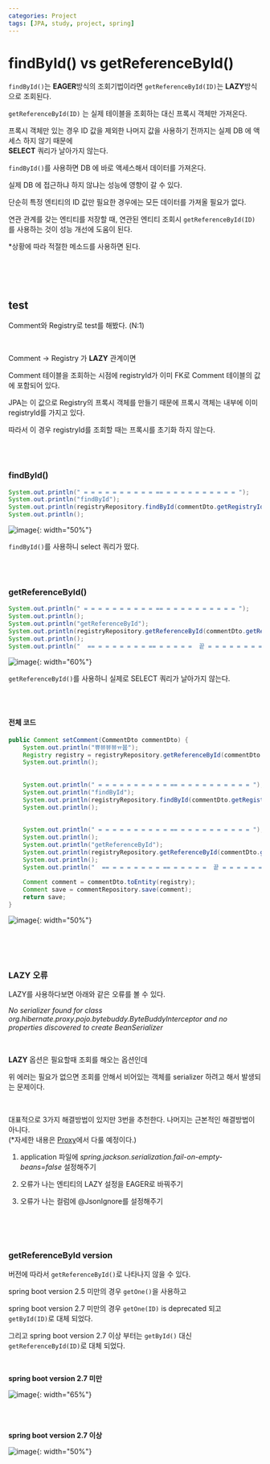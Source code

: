 ```yaml
---
categories: Project
tags: [JPA, study, project, spring]
---
```


# findById() vs getReferenceById()

`findById()`는 **EAGER**방식의 조회기법이라면 `getReferenceById(ID)`는 **LAZY**방식으로 조회된다.

`getReferenceById(ID)` 는 실제 테이블을 조회하는 대신 프록시 객체만 가져온다.

프록시 객체만 있는 경우 ID 값을 제외한 나머지 값을 사용하기 전까지는 실제 DB 에 액세스 하지 않기 때문에               
 **SELECT** 쿼리가 날아가지 않는다.

`findById()`를 사용하면 DB 에 바로 액세스해서 데이터를 가져온다.

실제 DB 에 접근하냐 하지 않냐는 성능에 영향이 갈 수 있다.

단순히 특정 엔티티의 ID 값만 필요한 경우에는 모든 데이터를 가져올 필요가 없다.

연관 관계를 갖는 엔티티를 저장할 때, 연관된 엔티티 조회시 `getReferenceById(ID)`를 사용하는 것이 성능 개선에 도움이 된다.

*상황에 따라 적절한 메소드를 사용하면 된다.

<br><br><br>

## test
Comment와 Registry로 test를 해봤다. (N:1)

<br>

Comment → Registry 가 **LAZY** 관계이면

Comment 테이블을 조회하는 시점에 registryId가 이미 FK로 Comment 테이블의 값에 포함되어 있다.

JPA는 이 값으로 Registry의 프록시 객체를 만들기 때문에 프록시 객체는 내부에 이미 registryId를 가지고 있다.

따라서 이 경우 registryId를 조회할 때는 프록시를 초기화 하지 않는다.

<br><br>

### findById()
```java
System.out.println(" = = = = = = = = = = == = = = = = = = = = = ");
System.out.println("findById");
System.out.println(registryRepository.findById(commentDto.getRegistryIdx()));
System.out.println();
```
![image](https://user-images.githubusercontent.com/74857364/206918932-aca53467-ebc6-4af0-9b93-e1ba8c856b84.png){: width="50%"}

`findById()`를 사용하니 select 쿼리가 떴다.

<br><br>

### getReferenceById()  
```java
System.out.println(" = = = = = = = = = = == = = = = = = = = = = ");
System.out.println();
System.out.println("getReferenceById");
System.out.println(registryRepository.getReferenceById(commentDto.getRegistryIdx()));
System.out.println();
System.out.println("  == = = = = = = = == = = = = =  끝 = = = = = = = == = = = =  ");
```
![image](https://user-images.githubusercontent.com/74857364/206918980-e06600ff-c466-40d9-87a5-15d5ae6860c0.png){: width="60%"}


`getReferenceById()`를 사용하니 실제로 SELECT 쿼리가 날아가지 않는다.

<br><br>

#### 전체 코드
```java
public Comment setComment(CommentDto commentDto) {
    System.out.println("쀼뷰뷰뷰ㅠ븁");
    Registry registry = registryRepository.getReferenceById(commentDto.getRegistryIdx());
    System.out.println();
    
    
    System.out.println(" = = = = = = = = = = == = = = = = = = = = = ");
    System.out.println("findById");
    System.out.println(registryRepository.findById(commentDto.getRegistryIdx()));
    System.out.println();
    
    
    System.out.println(" = = = = = = = = = = == = = = = = = = = = = ");
    System.out.println();
    System.out.println("getReferenceById");
    System.out.println(registryRepository.getReferenceById(commentDto.getRegistryIdx()));
    System.out.println();
    System.out.println("  == = = = = = = = == = = = = =  끝 = = = = = = = == = = = =  ");
    
    Comment comment = commentDto.toEntity(registry);
    Comment save = commentRepository.save(comment);
    return save;
}
```

![image](https://user-images.githubusercontent.com/74857364/206919045-d011dc0a-fa9f-42d6-8e16-cb59aeec39a2.png){: width="50%"}


<br><br><br>

### LAZY 오류
LAZY를 사용하다보면 아래와 같은 오류를 볼 수 있다.

*No serializer found for class org.hibernate.proxy.pojo.bytebuddy.ByteBuddyInterceptor and no properties discovered to create BeanSerializer*

<br>

**LAZY** 옵션은 필요할때 조회를 해오는 옵션인데           

위 에러는 필요가 없으면 조회를 안해서 비어있는 객체를 serializer 하려고 해서 발생되는 문제이다.                 

<br>

대표적으로 3가지 해결방법이 있지만 3번을 추천한다. 나머지는 근본적인 해결방법이 아니다.                       
(*자세한 내용은 [Proxy]()에서 다룰 예정이다.)


1. application 파일에 *spring.jackson.serialization.fail-on-empty-beans=false* 설정해주기

2. 오류가 나는 엔티티의 LAZY 설정을 EAGER로 바꿔주기

3. 오류가 나는 컬럼에 @JsonIgnore를 설정해주기

<br><br><br>

### getReferenceById version
버전에 따라서 `getReferenceById()`로 나타나지 않을 수 있다. 

spring boot version 2.5 미만의 경우 `getOne()`을 사용하고

spring boot version 2.7 미만의 경우 `getOne(ID)` is deprecated 되고 `getById(ID)`로 대체 되었다. 

그리고 spring boot version 2.7 이상 부터는 `getById()` 대신 `getReferenceById(ID)`로 대체 되었다.

<br>

**spring boot version 2.7 미만**       

![image](https://user-images.githubusercontent.com/74857364/204102709-4319feaa-e7fd-4491-91a2-36850457b33d.png){: width="65%"}

<br><br>

**spring boot version 2.7 이상**       

![image](https://user-images.githubusercontent.com/74857364/205506648-30bfa185-71e0-47bc-9b7f-4cd733f7abbb.png){: width="50%"}


